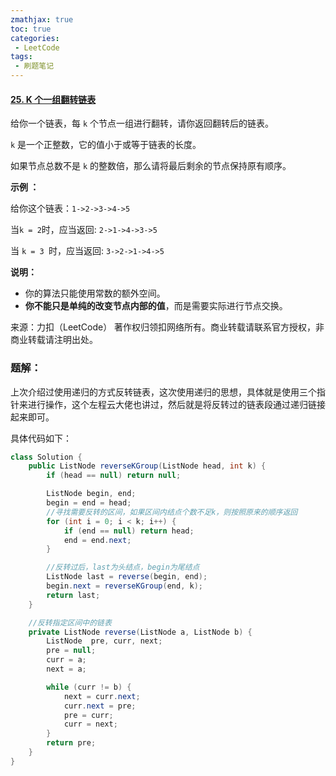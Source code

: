 ```yaml
---
zmathjax: true
toc: true
categories:
 - LeetCode
tags:
 - 刷题笔记
---
```


#### [25. K 个一组翻转链表](https://leetcode-cn.com/problems/reverse-nodes-in-k-group/)

给你一个链表，每 `k` 个节点一组进行翻转，请你返回翻转后的链表。

`k` 是一个正整数，它的值小于或等于链表的长度。

如果节点总数不是 `k` 的整数倍，那么请将最后剩余的节点保持原有顺序。

<!--more-->

**示例 ：**

给你这个链表：`1->2->3->4->5`

当` k = 2 `时，应当返回: `2->1->4->3->5`

当 `k = 3 `时，应当返回: `3->2->1->4->5`

**说明：**

-   你的算法只能使用常数的额外空间。
-   **你不能只是单纯的改变节点内部的值**，而是需要实际进行节点交换。

来源：力扣（LeetCode）
著作权归领扣网络所有。商业转载请联系官方授权，非商业转载请注明出处。

### 题解：

上次介绍过使用递归的方式反转链表，这次使用递归的思想，具体就是使用三个指针来进行操作，这个左程云大佬也讲过，然后就是将反转过的链表段通过递归链接起来即可。

具体代码如下：

```java
class Solution {
    public ListNode reverseKGroup(ListNode head, int k) {
        if (head == null) return null;

        ListNode begin, end;
        begin = end = head;
      	//寻找需要反转的区间，如果区间内结点个数不足k，则按照原来的顺序返回
        for (int i = 0; i < k; i++) {
            if (end == null) return head;
            end = end.next;
        }

      	//反转过后，last为头结点，begin为尾结点
        ListNode last = reverse(begin, end);
        begin.next = reverseKGroup(end, k);
        return last;
    }

  	//反转指定区间中的链表
    private ListNode reverse(ListNode a, ListNode b) {
        ListNode  pre, curr, next;
        pre = null;
        curr = a;
        next = a;

        while (curr != b) {
            next = curr.next;
            curr.next = pre;
            pre = curr;
            curr = next;
        }
        return pre;
    }
}
```

